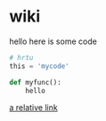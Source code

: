 # wiki

hello
here is some code
```python
# hrtu
this = 'mycode'

def myfunc():
    hello
```

[a relative link](another-page.md)

